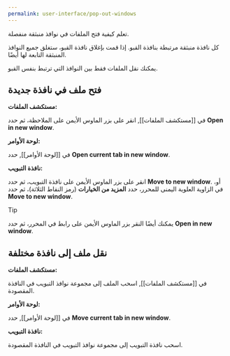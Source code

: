 ```yaml
---
permalink: user-interface/pop-out-windows
---
```


تعلم كيفية فتح الملفات في نوافذ منبثقة منفصلة.

كل نافذة منبثقة مرتبطة بنافذة القبو. إذا قمت بإغلاق نافذة القبو، ستغلق جميع النوافذ المنبثقة التابعة لها أيضًا.

يمكنك نقل الملفات فقط بين النوافذ التي ترتبط بنفس القبو.

## فتح ملف في نافذة جديدة

**مستكشف الملفات:**

في [[مستكشف الملفات]], انقر على بزر الماوس الأيمن على الملاحظة، ثم حدد **Open in new window**.

**لوحة الأوامر:**

في [[لوحة الأوامر]], حدد **Open current tab in new window**.

**نافذة التبويب:**

انقر على بزر الماوس الأيمن على نافذة التبويب، ثم حدد **Move to new window**. أو، في الزاوية العلوية اليمنى للمحرر، حدد **المزيد من الخيارات** (رمز النقاط الثلاثة)، ثم حدد **Move to new window**.

> [!tip]
> يمكنك أيضًا النقر بزر الماوس الأيمن على رابط في المحرر، ثم حدد **Open in new window**.

## نقل ملف إلى نافذة مختلفة

**مستكشف الملفات:**

في [[مستكشف الملفات]], اسحب الملف إلى مجموعة نوافذ التبويب في النافذة المقصودة.

**لوحة الأوامر:**

في [[لوحة الأوامر]], حدد **Move current tab in new window**.

**نافذة التبويب:**

اسحب نافذة التبويب إلى مجموعة نوافذ التبويب في النافذة المقصودة.
